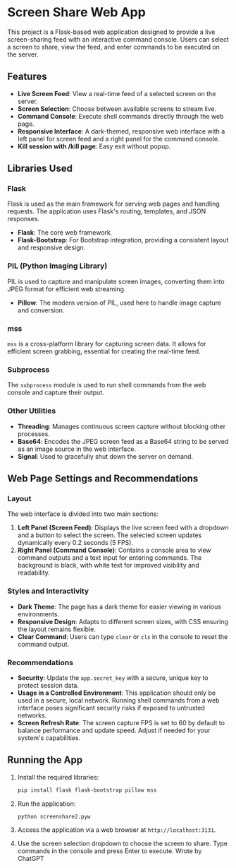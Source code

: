 # Screen Share Web App

This project is a Flask-based web application designed to provide a live screen-sharing feed with an interactive command console. Users can select a screen to share, view the feed, and enter commands to be executed on the server.

## Features

- **Live Screen Feed**: View a real-time feed of a selected screen on the server.
- **Screen Selection**: Choose between available screens to stream live.
- **Command Console**: Execute shell commands directly through the web page.
- **Responsive Interface**: A dark-themed, responsive web interface with a left panel for screen feed and a right panel for the command console.
- **Kill session with /kill page**: Easy exit without popup.
## Libraries Used

### Flask

Flask is used as the main framework for serving web pages and handling requests. The application uses Flask's routing, templates, and JSON responses.

- **Flask**: The core web framework.
- **Flask-Bootstrap**: For Bootstrap integration, providing a consistent layout and responsive design.

### PIL (Python Imaging Library)

PIL is used to capture and manipulate screen images, converting them into JPEG format for efficient web streaming.

- **Pillow**: The modern version of PIL, used here to handle image capture and conversion.

### mss

`mss` is a cross-platform library for capturing screen data. It allows for efficient screen grabbing, essential for creating the real-time feed.

### Subprocess

The `subprocess` module is used to run shell commands from the web console and capture their output.

### Other Utilities

- **Threading**: Manages continuous screen capture without blocking other processes.
- **Base64**: Encodes the JPEG screen feed as a Base64 string to be served as an image source in the web interface.
- **Signal**: Used to gracefully shut down the server on demand.

## Web Page Settings and Recommendations

### Layout

The web interface is divided into two main sections:
1. **Left Panel (Screen Feed)**: Displays the live screen feed with a dropdown and a button to select the screen. The selected screen updates dynamically every 0.2 seconds (5 FPS).
2. **Right Panel (Command Console)**: Contains a console area to view command outputs and a text input for entering commands. The background is black, with white text for improved visibility and readability.

### Styles and Interactivity

- **Dark Theme**: The page has a dark theme for easier viewing in various environments.
- **Responsive Design**: Adapts to different screen sizes, with CSS ensuring the layout remains flexible.
- **Clear Command**: Users can type `clear` or `cls` in the console to reset the command output.

### Recommendations

- **Security**: Update the `app.secret_key` with a secure, unique key to protect session data.
- **Usage in a Controlled Environment**: This application should only be used in a secure, local network. Running shell commands from a web interface poses significant security risks if exposed to untrusted networks.
- **Screen Refresh Rate**: The screen capture FPS is set to 60 by default to balance performance and update speed. Adjust if needed for your system's capabilities.

## Running the App

1. Install the required libraries:
   ```bash
   pip install flask flask-bootstrap pillow mss
   ```

2. Run the application:
   ```bash
   python screenshare2.pyw
   ```

3. Access the application via a web browser at `http://localhost:3131`.

4. Use the screen selection dropdown to choose the screen to share. Type commands in the console and press Enter to execute.
Wrote by ChatGPT
